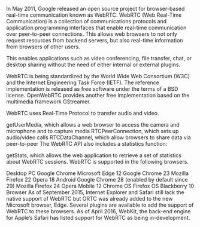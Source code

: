 In May 2011, Google released an open source project for browser-based real-time communication known as WebRTC. 
WebRTC (Web Real-Time Communication) is a collection of communications protocols and application programming interfaces that enable real-time communication over peer-to-peer connections. This allows web browsers to not only request resources from backend servers, but also real-time information from browsers of other users.

This enables applications such as video conferencing, file transfer, chat, or desktop sharing without the need of either internal or external plugins.

WebRTC is being standardized by the World Wide Web Consortium (W3C) and the Internet Engineering Task Force (IETF). The reference implementation is released as free software under the terms of a BSD license. OpenWebRTC provides another free implementation based on the multimedia framework GStreamer.

WebRTC uses Real-Time Protocol to transfer audio and video.

getUserMedia, which allows a web browser to access the camera and microphone and to capture media
RTCPeerConnection, which sets up audio/video calls
RTCDataChannel, which allow browsers to share data via peer-to-peer
The WebRTC API also includes a statistics function:

getStats, which allows the web application to retrieve a set of statistics about WebRTC sessions.
WebRTC is supported in the following browsers.

Desktop PC
Google Chrome
Microsoft Edge 12
Google Chrome 23
Mozilla Firefox 22
Opera 18
Android
Google Chrome 28 (enabled by default since 29)
Mozilla Firefox 24
Opera Mobile 12
Chrome OS
Firefox OS
Blackberry 10
Browser
As of September 2015, Internet Explorer and Safari still lack the native support of WebRTC but ORTC was already added to the new Microsoft browser, Edge. Several plugins are available to add the support of WebRTC to these browsers. As of April 2016, WebKit, the back-end engine for Apple’s Safari has listed support for WebRTC as being in-development.
